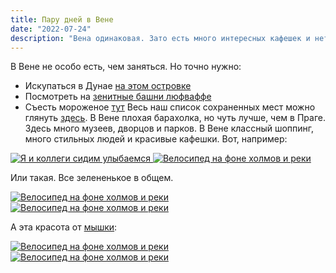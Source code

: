 ```yaml
---
title: Пару дней в Вене
date: "2022-07-24"
description: "Вена одинаковая. Зато есть много интересных кафешек и нет проблем с магазинами всего, что хочешь. На чтение ~2мин."
---
```


В Вене не особо есть, чем заняться. Но точно нужно:
* Искупаться в Дунае <a href="https://goo.gl/maps/JKp17Gf12hozBgKF9" target="_blank" rel="norferrer"> на этом островке</a>
* Посмотреть на <a href="https://goo.gl/maps/dwGg8kgSFTcxRbjX8" target="_blank" rel="norferrer">зенитные башни люфваффе</a>
* Съесть мороженое <a href="https://goo.gl/maps/ndL99QkcUQtK728Y9" target="_blank" rel="norferrer">тут</a>
Весь наш список сохраненных мест можно глянуть <a href="https://goo.gl/maps/E4AxMHTxLnEUXRtt8" target="_blank" rel="norferrer">здесь</a>. В Вене плохая барахолка, но чуть лучше, чем в Праге. Здесь много музеев, дворцов и парков. В Вене классный шоппинг, много стильных людей и красивые кафешки. Вот, например:

<a href="https://dl.dropboxusercontent.com/s/nepnf4jx8sdmvof/1.jpg?dl=0" target="_blank" rel="norferrer">
    <img src="https://dl.dropboxusercontent.com/s/6rnpy8odwgh476e/1-imresizer.jpeg?dl=0" alt="Я и коллеги сидим улыбаемся" title="Я и коллеги сидим улыбаемся"/>
</a>

<a href="https://dl.dropboxusercontent.com/s/tsxoannjinvgr6z/4.jpg?dl=0" target="_blank" rel="norferrer">
    <img src="https://dl.dropboxusercontent.com/s/veefveigepq8iaj/4-imresizer.jpeg?dl=0" alt="Велосипед на фоне холмов и реки" title="Велосипед на фоне холмов и реки"/>
</a>

Или такая. Все зелененькое в общем.

<a href="https://dl.dropboxusercontent.com/s/vhzm6f7namd57yq/3.jpg?dl=0" target="_blank" rel="norferrer">
    <img src="https://dl.dropboxusercontent.com/s/fxcl3xbxg4dqtgb/3-imresizer.jpeg?dl=0" alt="Велосипед на фоне холмов и реки" title="Велосипед на фоне холмов и реки"/>
</a>

<a href="https://dl.dropboxusercontent.com/s/p0ohu4of9l8ih5r/2.jpg?dl=0" target="_blank" rel="norferrer">
    <img src="https://dl.dropboxusercontent.com/s/zz16h6sakshoals/2-imresizer.jpeg?dl=0" alt="Велосипед на фоне холмов и реки" title="Велосипед на фоне холмов и реки"/>
</a>

А эта красота от <a href="https://www.instagram.com/nadytsegelnik/" target="_blank" rel="norferrer">мышки</a>:

<a href="https://dl.dropboxusercontent.com/s/lt8c0vsl05h3nlv/5.jpg?dl=0" target="_blank" rel="norferrer">
    <img src="https://dl.dropboxusercontent.com/s/qb1b0ylqyd6ogqd/5-imresizer.jpeg?dl=0" alt="Велосипед на фоне холмов и реки" title="Велосипед на фоне холмов и реки"/>
</a>

<a href="https://dl.dropboxusercontent.com/s/b1p5sejzmpcja31/6.JPG?dl=0" target="_blank" rel="norferrer">
    <img src="https://dl.dropboxusercontent.com/s/he4d7j4o87czyqb/6-imresizer.jpeg?dl=0" alt="Велосипед на фоне холмов и реки" title="Велосипед на фоне холмов и реки"/>
</a>